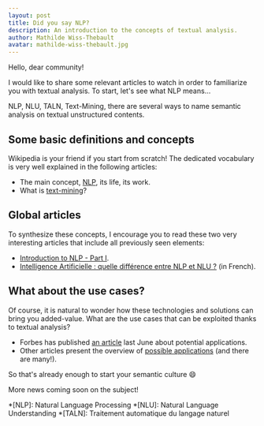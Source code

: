 ```yaml
---
layout: post
title: Did you say NLP?
description: An introduction to the concepts of textual analysis.
author: Mathilde Wiss-Thebault
avatar: mathilde-wiss-thebault.jpg
---
```


Hello, dear community!

I would like to share some relevant articles to watch in order to familiarize you with textual analysis.
To start, let's see what NLP means...

<!--keep reading-->

NLP, NLU, TALN, Text-Mining, there are several ways to name semantic analysis on textual unstructured contents.

## Some basic definitions and concepts

Wikipedia is your friend if you start from scratch! The dedicated vocabulary is very well explained in the following articles:

* The main concept, [NLP](https://en.wikipedia.org/wiki/Natural_language_processing), its life, its work.
* What is [text-mining](https://en.wikipedia.org/wiki/Text_mining)?

## Global articles

To synthesize these concepts, I encourage you to read these two very interesting articles that include all previously seen elements:

* [Introduction to NLP - Part I](https://www.ekino.com/articles/introduction-to-nlp-part-i).
* [Intelligence Artificielle : quelle différence entre NLP et NLU ?](https://www.lemagit.fr/conseil/Intelligence-Artificielle-quelle-difference-entre-NLP-et-NLU) (in French).

## What about the use cases?

Of course, it is natural to wonder how these technologies and solutions can bring you added-value. What are the use cases that can be exploited thanks to textual analysis?

* Forbes has published [an article](https://www.forbes.com/sites/bernardmarr/2019/06/03/5-amazing-examples-of-natural-language-processing-nlp-in-practice/#1d361fa21b30) last June about potential applications.
* Other articles present the overview of [possible applications](https://www.promptcloud.com/blog/9-best-examples-of-text-mining-analysis/)  (and there are many!).

So that's already enough to start your semantic culture :smile:

More news coming soon on the subject!


*[NLP]: Natural Language Processing
*[NLU]: Natural Language Understanding
*[TALN]: Traitement automatique du langage naturel
